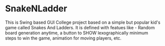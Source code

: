# SnakeNLadder
This is Swing based GUI College project based on a simple but popular kid's game called Snakes And Ladders.
It is defined with featues like - Random board generation anytime, a button to SHOW lexographically minimum steps to win the game, animation for moving players, etc.
